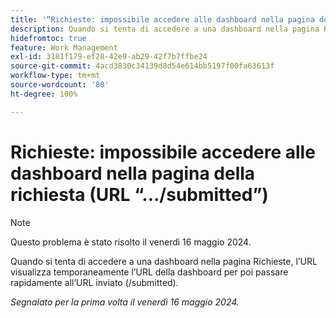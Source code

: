 ```yaml
---
title: '“Richieste: impossibile accedere alle dashboard nella pagina della richiesta (URL “.../submitted”)”'
description: Quando si tenta di accedere a una dashboard nella pagina Richieste, l’URL visualizza temporaneamente l’URL della dashboard per poi passare rapidamente all’URL inviato (/submitted).
hidefromtoc: true
feature: Work Management
exl-id: 3181f179-ef28-42e9-ab29-42f7b7ffbe24
source-git-commit: 4acd3830c34139d8d54e614bb5197f00fa63613f
workflow-type: tm+mt
source-wordcount: '80'
ht-degree: 100%

---
```


# Richieste: impossibile accedere alle dashboard nella pagina della richiesta (URL “.../submitted”)

>[!NOTE]
>
>Questo problema è stato risolto il venerdì 16 maggio 2024.

Quando si tenta di accedere a una dashboard nella pagina Richieste, l’URL visualizza temporaneamente l’URL della dashboard per poi passare rapidamente all’URL inviato (/submitted).

_Segnalato per la prima volta il venerdì 16 maggio 2024._
